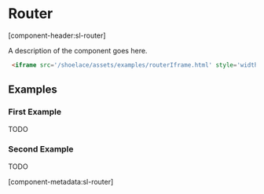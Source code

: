 # Router

[component-header:sl-router]

A description of the component goes here.

```html preview
 <iframe src='/shoelace/assets/examples/routerIframe.html' style='width:100%;height:300px;'></iframe>
```
## Examples
   

### First Example

TODO

### Second Example

TODO

[component-metadata:sl-router]
